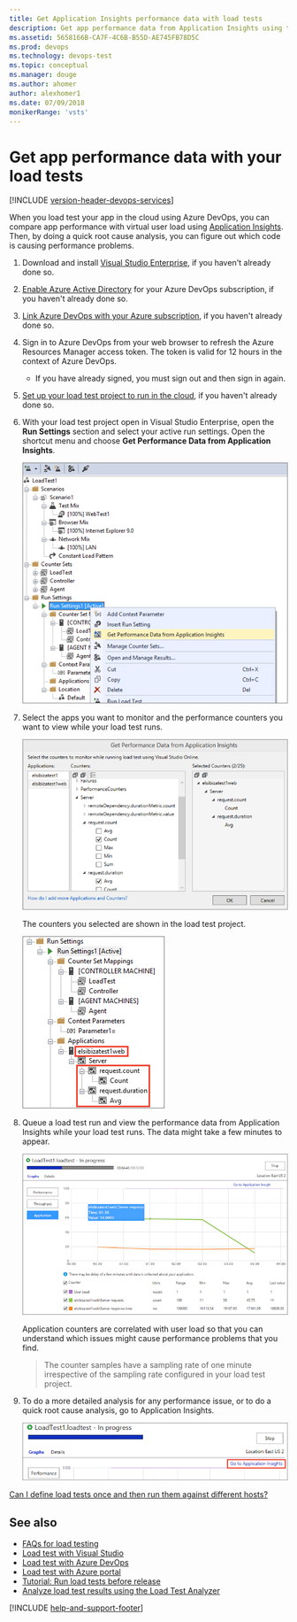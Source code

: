 ```yaml
---
title: Get Application Insights performance data with load tests
description: Get app performance data from Application Insights using the features of Azure DevOps and TFS
ms.assetid: 5658166B-CA7F-4C6B-B55D-AE745FB78D5C
ms.prod: devops
ms.technology: devops-test
ms.topic: conceptual
ms.manager: douge
ms.author: ahomer
author: alexhomer1
ms.date: 07/09/2018
monikerRange: 'vsts'
---
```


# Get app performance data with your load tests

[!INCLUDE [version-header-devops-services](../_shared/version-header-devops-services.md)] 

<a name="ApplicationInsights"></a>

When you load test your app in the cloud using Azure DevOps, 
you can compare app performance with virtual user load using 
[Application Insights](https://azure.microsoft.com/documentation/articles/app-insights-overview/).
Then, by doing a quick root cause analysis, you can figure out which code 
is causing performance problems.

1. Download and install 
   [Visual Studio Enterprise](https://visualstudio.microsoft.com/downloads/download-visual-studio-vs), 
   if you haven't already done so.

1. [Enable Azure Active Directory](../../organizations/accounts/access-with-azure-ad.md)
   for your Azure DevOps subscription, if you haven't already done so.

1. [Link Azure DevOps with your Azure subscription](../../organizations/accounts/connect-organization-to-aad.md),
   if you haven't already done so.

1. Sign in to Azure DevOps from your web browser to refresh the Azure Resources Manager access token. 
   The token is valid for 12 hours in the context of Azure DevOps.

   - If you have already signed, you must sign out and then sign in again.<p />

1. [Set up your load test project to run in the cloud](getting-started-with-performance-testing.md#LoadTestVSIDE), 
   if you haven't already done so.

1. With your load test project open in Visual Studio Enterprise, open the 
   **Run Settings** section and select your active run settings. Open the
   shortcut menu and choose **Get Performance Data from Application Insights**.  

   ![Choosing Get Performance Data from Application Insights](_img/get-performance-data-for-load-tests/get-load-test-insights-01.png)

1. Select the apps you want to monitor and the performance counters 
   you want to view while your load test runs.

   ![Select the apps to monitor and performance counters](_img/get-performance-data-for-load-tests/get-load-test-insights-02.png)

   The counters you selected are shown in the load test project.
 
   ![Performance counters shown in the load test project](_img/get-performance-data-for-load-tests/get-load-test-insights-03.png)
 
1. Queue a load test run and view the performance data from 
   Application Insights while your load test runs. The data might 
   take a few minutes to appear.

   ![To view the performance counters when your load test runs, click Application](_img/get-performance-data-for-load-tests/get-load-test-insights-04.png)

   Application counters are correlated with user load so that you can 
   understand which issues might cause performance problems that you find.
 
   >The counter samples have a sampling rate of one minute irrespective of 
   the sampling rate configured in your load test project. 

1. To do a more detailed analysis for any performance issue, or to do a 
   quick root cause analysis, go to Application Insights.

   ![To get more performance details, click Go to Application Insights](_img/get-performance-data-for-load-tests/LoadTestGoToAppInsights.png)

[Can I define load tests once and then run them against different hosts?](reference-qa.md#inject-url-variables)

## See also

* [FAQs for load testing](reference-qa.md#qaappinsights)
* [Load test with Visual Studio](getting-started-with-performance-testing.md) 
* [Load test with Azure DevOps](get-started-simple-cloud-load-test.md) 
* [Load test with Azure portal](app-service-web-app-performance-test.md) 
* [Tutorial: Run load tests before release](run-performance-tests-app-before-release.md) 
* [Analyze load test results using the Load Test Analyzer](https://docs.microsoft.com/visualstudio/test/analyze-load-test-results-using-the-load-test-analyzer)

[!INCLUDE [help-and-support-footer](../_shared/help-and-support-footer.md)] 
